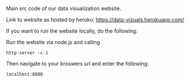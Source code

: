 Main src code of our data visualization website.

Link to website as hosted by heroku: https://data-vizuals.herokuapp.com/

If you want to run the website locally, do the following:

Run the website via node.js and calling

    http-server -c-1
    
Then navigate to your broswers url and enter the following:

    localhost:8080

